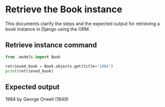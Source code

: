 # Retrieve the Book instance

This documents clarify the steps and the expected output for retrieving a book instance in Django using the ORM.

## Retrieve instance command

```python
from .models import Book

retrieved_book = Book.objects.get(title="1984")
print(retrieved_book)
```

## Expected output

1984 by George Orwell (1949)

